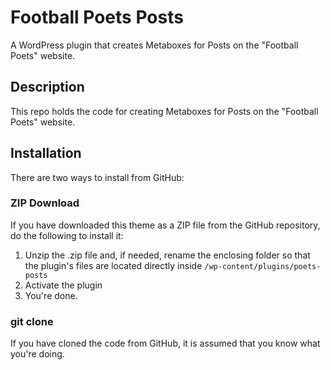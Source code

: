 # Football Poets Posts

A WordPress plugin that creates Metaboxes for Posts on the "Football Poets" website.

## Description

This repo holds the code for creating Metaboxes for Posts on the "Football Poets" website.

## Installation

There are two ways to install from GitHub:

### ZIP Download

If you have downloaded this theme as a ZIP file from the GitHub repository, do the following to install it:

1. Unzip the .zip file and, if needed, rename the enclosing folder so that the plugin's files are located directly inside `/wp-content/plugins/poets-posts`
2. Activate the plugin
3. You're done.

### git clone

If you have cloned the code from GitHub, it is assumed that you know what you're doing.

